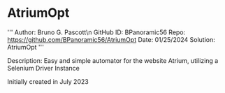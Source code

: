 # AtriumOpt
'''
Author:     Bruno G. Pascott\n
GitHub ID:  BPanoramic56
Repo:       https://github.com/BPanoramic56/AtriumOpt
Date:       01/25/2024
Solution:   AtriumOpt
'''

Description:
Easy and simple automator for the website Atrium, utilizing a Selenium Driver Instance

Initially created in July 2023
